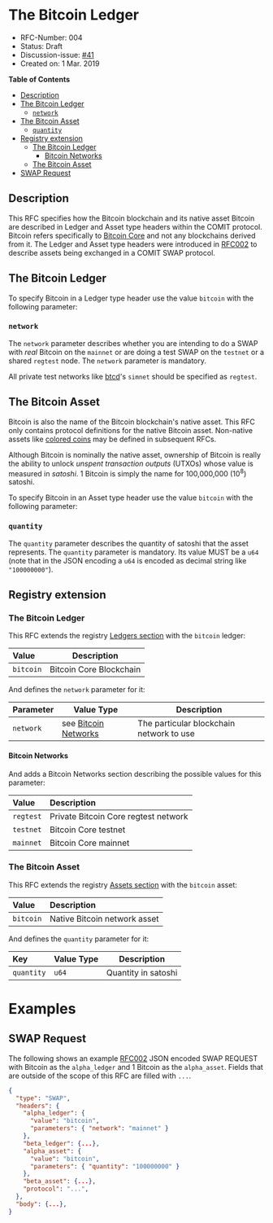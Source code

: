 # The Bitcoin Ledger

- RFC-Number: 004
- Status: Draft
- Discussion-issue: [#41](https://github.com/comit-network/RFCs/issues/41)
- Created on: 1 Mar. 2019

**Table of Contents**
- [Description](#description)
- [The Bitcoin Ledger](#the-bitcoin-ledger)
    - [`network`](#network)
- [The Bitcoin Asset](#the-bitcoin-asset)
    - [`quantity`](#quantity)
- [Registry extension](#registry-extension)
    - [The Bitcoin Ledger](#the-bitcoin-ledger-1)
        - [Bitcoin Networks](#bitcoin-networks)
    - [The Bitcoin Asset](#the-bitcoin-asset-1)
- [SWAP Request](#swap-request)

## Description

This RFC specifies how the Bitcoin blockchain and its native asset Bitcoin are
described in Ledger and Asset type headers within the COMIT protocol.  Bitcoin
refers specifically to [Bitcoin Core](https://github.com/bitcoin/bitcoin/) and
not any blockchains derived from it.  The Ledger and Asset type headers were
introduced in [RFC002](./RFC-002-SWAP.md) to describe assets being exchanged in
a COMIT SWAP protocol.

## The Bitcoin Ledger

To specify Bitcoin in a Ledger type header use the value `bitcoin` with the
following parameter:

### `network`

The `network` parameter describes whether you are intending to do a SWAP with
*real* Bitcoin on the `mainnet` or are doing a test SWAP on the `testnet` or a
shared `regtest` node.  The `network` parameter is mandatory.

All private test networks like [btcd](https://github.com/btcsuite/btcd)'s
`simnet` should be specified as `regtest`.

## The Bitcoin Asset

Bitcoin is also the name of the Bitcoin blockchain's native asset.  This RFC
only contains protocol definitions for the native Bitcoin asset.  Non-native
assets like [colored coins](https://en.bitcoin.it/wiki/Colored_Coins) may be
defined in subsequent RFCs.

Although Bitcoin is nominally the native asset, ownership of Bitcoin is really
the ability to unlock *unspent transaction outputs* (UTXOs) whose value is
measured in *satoshi*.  1 Bitcoin is simply the name for 100,000,000
(10<sup>8</sup>) satoshi.

To specify Bitcoin in an Asset type header use the value `bitcoin` with the
following parameter:

### `quantity`

The `quantity` parameter describes the quantity of satoshi that the asset
represents.  The `quantity` parameter is mandatory.  Its value MUST be a `u64`
(note that in the JSON encoding a `u64` is encoded as decimal string like
`"100000000"`).

## Registry extension

### The Bitcoin Ledger

This RFC extends the registry [Ledgers section](./registry.md#ledgers) with the
`bitcoin` ledger:

| Value     | Description             |
|:----------|-------------------------|
| `bitcoin` | Bitcoin Core Blockchain |


And defines the `network` parameter for it:

| Parameter | Value Type                                  | Description                              |
|:----------|---------------------------------------------|------------------------------------------|
| `network` | see [Bitcoin Networks](#bitcoin-networks) | The particular blockchain network to use |

#### Bitcoin Networks

And adds a Bitcoin Networks section describing the possible values for this parameter:

| Value     | Description                          |
|:----------|:-------------------------------------|
| `regtest` | Private Bitcoin Core regtest network |
| `testnet` | Bitcoin Core testnet                 |
| `mainnet` | Bitcoin Core mainnet                 |

### The Bitcoin Asset

This RFC extends the registry [Assets section](./registry.md#assets) with the `bitcoin` asset:

| Value     | Description                  |
|:----------|:-----------------------------|
| `bitcoin` | Native Bitcoin network asset |

And defines the `quantity` parameter for it:

| Key        | Value Type | Description         |
|:-----------|------------|---------------------|
| `quantity` | `u64`      | Quantity in satoshi |

# Examples

## SWAP Request

The following shows an example [RFC002](./RFC-002-SWAP.md) JSON encoded SWAP
REQUEST with Bitcoin as the `alpha_ledger` and 1 Bitcoin as the `alpha_asset`.
Fields that are outside of the scope of this RFC are filled with `...`.

``` json
{
  "type": "SWAP",
  "headers": {
    "alpha_ledger": {
      "value": "bitcoin",
      "parameters": { "network": "mainnet" }
    },
    "beta_ledger": {...},
    "alpha_asset": {
      "value": "bitcoin",
      "parameters": { "quantity": "100000000" }
    },
    "beta_asset": {...},
    "protocol": "...",
  },
  "body": {...},
}
```
